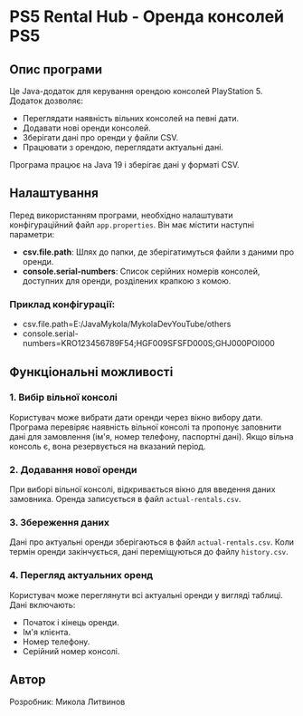 # PS5 Rental Hub - Оренда консолей PS5

## Опис програми

Це Java-додаток для керування орендою консолей PlayStation 5. Додаток дозволяє:
- Переглядати наявність вільних консолей на певні дати.
- Додавати нові оренди консолей.
- Зберігати дані про оренди у файли CSV.
- Працювати з орендою, переглядати актуальні дані.

Програма працює на Java 19 і зберігає дані у форматі CSV.


## Налаштування

Перед використанням програми, необхідно налаштувати конфігураційний файл `app.properties`. Він має містити наступні параметри:

- **csv.file.path**: Шлях до папки, де зберігатимуться файли з даними про оренди.
- **console.serial-numbers**: Список серійних номерів консолей, доступних для оренди, розділених крапкою з комою.

### Приклад конфігурації:

- csv.file.path=E:/JavaMykola/MykolaDevYouTube/others
- console.serial-numbers=KRO123456789F54;HGF009SFSFD000S;GHJ000POI000


## Функціональні можливості

### 1. Вибір вільної консолі
Користувач може вибрати дати оренди через вікно вибору дати. Програма перевіряє наявність вільної консолі та пропонує заповнити дані для замовлення (ім'я, номер телефону, паспортні дані). Якщо вільна консоль є, вона резервується на вказаний період.

### 2. Додавання нової оренди
При виборі вільної консолі, відкривається вікно для введення даних замовника. Оренда записується в файл `actual-rentals.csv`.

### 3. Збереження даних
Дані про актуальні оренди зберігаються в файл `actual-rentals.csv`. Коли термін оренди закінчується, дані переміщуються до файлу `history.csv`.

### 4. Перегляд актуальних оренд
Користувач може переглянути всі актуальні оренди у вигляді таблиці. Дані включають:
- Початок і кінець оренди.
- Ім'я клієнта.
- Номер телефону.
- Серійний номер консолі.


## Автор
Розробник: Микола Литвинов
